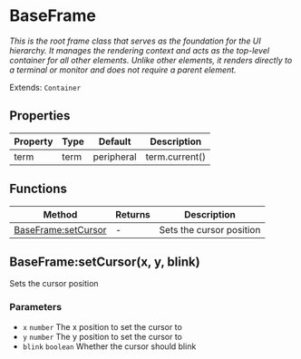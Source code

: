 # BaseFrame
_This is the root frame class that serves as the foundation for the UI hierarchy. It manages the rendering context and acts as the top-level container for all other elements. Unlike other elements, it renders directly to a terminal or monitor and does not require a parent element._

Extends: `Container`

## Properties

|Property|Type|Default|Description|
|---|---|---|---|
|term|term|peripheral|term.current()|The terminal or (monitor) peripheral object to render to|

## Functions

|Method|Returns|Description|
|---|---|---|
|[BaseFrame:setCursor](#baseframe-setcursor-x-y-blink)|-|Sets the cursor position|

## BaseFrame:setCursor(x, y, blink)

Sets the cursor position

### Parameters
* `x` `number` The x position to set the cursor to
* `y` `number` The y position to set the cursor to
* `blink` `boolean` Whether the cursor should blink
